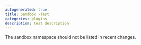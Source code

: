 ```yaml
---
autogenerated: true
title: Sandbox ›Test
categories: plugins
description: test description
---
```


The sandbox namespace should not be listed in recent changes.
